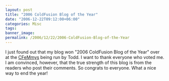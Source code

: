 ```yaml
---
layout: post
title: "2006 ColdFusion Blog of the Year"
date: "2006-12-22T09:12:00+06:00"
categories: Misc 
tags: 
banner_image: 
permalink: /2006/12/22/2006-ColdFusion-Blog-of-the-Year
---
```


I just found out that my blog won "2006 ColdFusion Blog of the Year" over at the <a href="http://cfsilence.com/blog/client/index.cfm/2006/12/22/2006-CFeMmys--And-The-Winners-Are">CFeMmys</a> being run by Todd. I want to thank everyone who voted me. I am convinced, however, that the true strength of this blog is from the readers who post their comments. So congrats to everyone. What a nice way to end the year!
